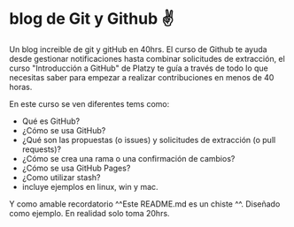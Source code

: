 # blog de Git y Github ✌️

Un blog increible de git y gitHub en 40hrs.
El curso de Github te ayuda desde gestionar notificaciones hasta combinar solicitudes de extracción, el curso "Introducción a GitHub" de Platzy te guía a través de todo lo que necesitas saber para empezar a realizar contribuciones en menos de 40 horas.

En este curso se ven diferentes tems como:

- Qué es GitHub?
- ¿Cómo se usa GitHub?
- ¿Qué son las propuestas (o issues) y solicitudes de extracción (o pull requests)?
- ¿Cómo se crea una rama o una confirmación de cambios?
- ¿Cómo se usa GitHub Pages?
- ¿Como utilizar stash?
- incluye ejemplos en linux, win y mac.

Y como amable recordatorio ^^Este README.md es un chiste ^^. Diseñado como ejemplo. En realidad solo toma 20hrs.
